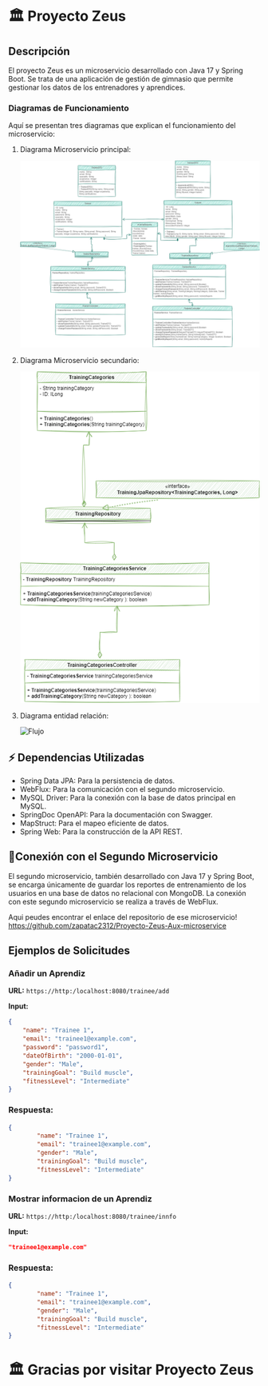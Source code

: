 # 🏛️ Proyecto Zeus

## Descripción
El proyecto Zeus es un microservicio desarrollado con Java 17 y Spring Boot. Se trata de una aplicación de gestión de gimnasio que permite gestionar los datos de los entrenadores y aprendices.

### Diagramas de Funcionamiento
Aquí se presentan tres diagramas que explican el funcionamiento del microservicio:

1. Diagrama Microservicio principal:

   ![Arquitectura](https://github.com/zapatac2312/Proyecto-Zeus/blob/master/UML%20microservicio%20principal.png)

3. Diagrama Microservicio secundario:

   ![Clases](https://github.com/zapatac2312/Proyecto-Zeus/blob/master/UML%20microservicio%20secundario.png)

4. Diagrama entidad relación:
   
   ![Flujo](https://github.com/zapatac2312/Proyecto-Zeus/blob/master/Diagrama%20entidad%20relación.jpeg)

## ⚡ Dependencias Utilizadas
- Spring Data JPA: Para la persistencia de datos.
- WebFlux: Para la comunicación con el segundo microservicio.
- MySQL Driver: Para la conexión con la base de datos principal en MySQL.
- SpringDoc OpenAPI: Para la documentación con Swagger.
- MapStruct: Para el mapeo eficiente de datos.
- Spring Web: Para la construcción de la API REST.

## 💪Conexión con el Segundo Microservicio
El segundo microservicio, también desarrollado con Java 17 y Spring Boot, se encarga únicamente de guardar los reportes de entrenamiento de los usuarios en una base de datos no relacional con MongoDB. La conexión con este segundo microservicio se realiza a través de WebFlux.

Aqui peudes encontrar el enlace del repositorio de ese microservicio!
https://github.com/zapatac2312/Proyecto-Zeus-Aux-microservice

## Ejemplos de Solicitudes

### Añadir un Aprendiz
**URL:** `https://http:/localhost:8080/trainee/add`

**Input:**
```json
{
    "name": "Trainee 1",
    "email": "trainee1@example.com",
    "password": "password1",
    "dateOfBirth": "2000-01-01",
    "gender": "Male",
    "trainingGoal": "Build muscle",
    "fitnessLevel": "Intermediate"
}
```
### Respuesta:
```json
{
        "name": "Trainee 1",
        "email": "trainee1@example.com",
        "gender": "Male",
        "trainingGoal": "Build muscle",
        "fitnessLevel": "Intermediate"
}
```

### Mostrar informacion de un Aprendiz
**URL:** `https://http:/localhost:8080/trainee/innfo`

**Input:**
```json
"trainee1@example.com"
```

### Respuesta:
```json
{
        "name": "Trainee 1",
        "email": "trainee1@example.com",
        "gender": "Male",
        "trainingGoal": "Build muscle",
        "fitnessLevel": "Intermediate"
}
```
# 🏛️ Gracias por visitar Proyecto Zeus
